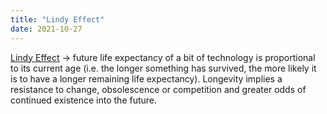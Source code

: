 ```yaml
---
title: "Lindy Effect"
date: 2021-10-27
---
```


[Lindy Effect](https://en.wikipedia.org/wiki/Lindy_effect) -> future life expectancy of a bit of technology is proportional to its current age (i.e. the longer something has survived, the more likely it is to have a longer remaining life expectancy). Longevity implies a resistance to change, obsolescence or competition and greater odds of continued existence into the future.